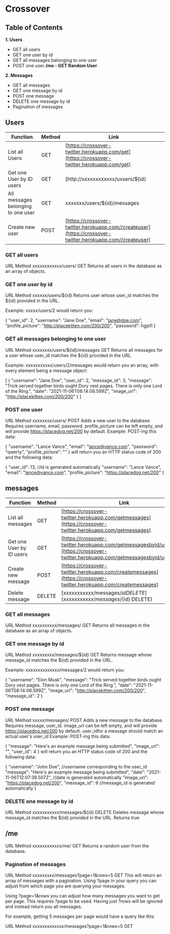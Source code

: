 # Crossover

## Table of Contents

**1. Users**

* GET all users
* GET one user by id
* GET all messages belonging to one user
* POST one user
**/me - GET Random User**

**2. Messages**

* GET all messages
* GET one message by id
* POST one message
* DELETE one message by id
* Pagination of messages



## Users

| Function      | Method        | Link          |
| ------------- | ------------- | ------------- |
| List all Users | GET           | [https://crossover-twitter.herokuapp.com/get](https://crossover-twitter.herokuapp.com/get) |
| Get one User by ID users | GET           | [http://xxxxxxxxxxxx/uxsers/${id} |
| All messages belonging to one user | GET           | xxxxxxx/users/${id}/messages |
| Create new user | POST           | [https://crossover-twitter.herokuapp.com//createuser](https://crossover-twitter.herokuapp.com//createuser) |

### GET all users
URL	Method
xxxxxxxxxxxx/users/	GET
Returns all users in the database as an array of objects.

### GET one user by id
URL	Method
xxxxxx/users/${id}
Returns user whose user_id matches the ${id} provided in the URL.

Example: xxxxx/users/2 would return you:

{
  "user_id": 2,
  "username": "Jane Doe",
  "email": "jane@doe.com",
  "profile_picture": "http://placekitten.com/200/200",
  "password": hgjsfl
}

### GET all messages belonging to one user
URL	Method
xxxxxxxx/users/${id}/messages	GET
Returns all messages for a user whose user_id matches the ${id} provided in the URL.

Example: xxxxxxxxxxx/users/2/messages would return you an array, with every element being a message object:

[
  {
    "username": "Jane Doe",
    "user_id": 2,
    "message_id": 3,
    "message": "Trick served together birds ought Dory vest pages. There is only one Lord of the Ring.",
    "date": "2021-11-06T08:14:06.599Z",
    "image_url": "http://placekitten.com/200/200"
  }
]

### POST one user
URL	Method
xxxxxxxx/users/	POST
Adds a new user to the database. Requires username, email, password. profile_picture can be left empty, and will provide https://placedog.net/200 by default. Example: POST-ing this data:

{
	"username": "Lance Vance",
	"email": "lance@vance.com",
	"password": "qwerty",
	"profile_picture": ""
 }
will return you an HTTP status code of 200 and the following data:

{
  "user_id": 13, //id is generated automatically
  "username": "Lance Vance",
  "email": "lance@vance.com",
  "profile_picture": "https://placedog.net/200"
}
## messages
| Function      | Method        | Link          |
| ------------- | ------------- | ------------- |
| List all messages | GET           | [https://crossover-twitter.herokuapp.com/getmessages](https://crossover-twitter.herokuapp.com/getmessages) |
| Get one User by ID users | GET           | [https://crossover-twitter.herokuapp.com/getmessagesbyid/user/:user](https://crossover-twitter.herokuapp.com/getmessagesbyid/user/:user)  |
| Create new message | POST          | [https://crossover-twitter.herokuapp.com/createmessages](https://crossover-twitter.herokuapp.com/createmessages) |x
| Delete message |   DELETE    | [xxxxxxxxxxx/messages/${id} DELETE](xxxxxxxxxxx/messages/${id} DELETE) |
### GET all messages

URL	Method
xxxxxxxxxx/messages/	GET
Returns all messages in the database as an array of objects.

### GET one message by id

URL	Method
xxxxxxxxx/messages/${id}	GET
Returns message whose message_id matches the ${id} provided in the URL.

Example: xxxxxxxxxxxxxx/messages/2 would return you:

{
  "username": "Elon Musk",
  "message": "Trick served together birds ought Dory vest pages. There is only one Lord of the Ring.",
  "date": "2021-11-06T08:14:06.599Z",
  "image_url": "http://placekitten.com/200/200",
  "message_id": 2
}

### POST one message

URL	Method
xxxxx/messages/	POST
Adds a new message to the database. Requires message, user_id. image_url can be left empty, and will provide https://placedog.net/200 by default. user_idfor a message should match an actual user's user_id Example: POST-ing this data:

{
	"message": "Here's an example message being submitted",
	"image_url": "",
	"user_id": 4
}
will return you an HTTP status code of 200 and the following data:

{
  "username": "John Doe", //username corresponding to the user_id
  "message": "Here's an example message being submitted",
  "date": "2021-11-06T12:07:39.507Z", //date is generated automatically
  "image_url": "https://placedog.net/200",
  "message_id": 9 //message_id is generated automatically
}

### DELETE one message by id

URL	Method
xxxxxxxxxxx/messages/${id}	DELETE
Deletes message whose message_id matches the ${id} provided in the URL. Returns true

## /me

URL	Method
xxxxxxxxxxxx/me/	GET
Returns a random user from the database.

### Pagination of messages
URL	Method
xxxxxxxxx/messages?page=1&rows=5	GET
This will return an array of messages with a pagination. Using ?page in your query you can adjust from which page you are querying your messages.

Using ?page=1&rows you can adjust how many messages you want to get per page. This requires ?page to be used. Having just ?rows will be ignored and instead return you all messages.

For example, getting 5 messages per page would have a query like this:

URL	Method
xxxxxxxxxxxxx/messages?page=1&rows=5	GET
